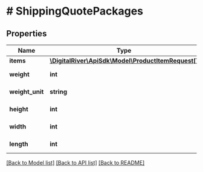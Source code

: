# # ShippingQuotePackages

## Properties

Name | Type | Description | Notes
------------ | ------------- | ------------- | -------------
**items** | [**\DigitalRiver\ApiSdk\Model\ProductItemRequest[]**](ProductItemRequest.md) |  |
**weight** | **int** | The box’s weight. | [optional]
**weight_unit** | **string** | The box’s weight unit. | [optional]
**height** | **int** | The box’s height. | [optional]
**width** | **int** | The box’s width. | [optional]
**length** | **int** | The box’s length. | [optional]

[[Back to Model list]](../../README.md#models) [[Back to API list]](../../README.md#endpoints) [[Back to README]](../../README.md)
